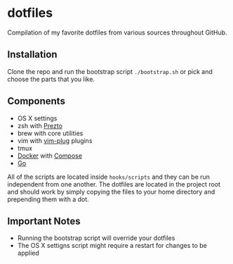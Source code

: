 # dotfiles

Compilation of my favorite dotfiles from various sources throughout GitHub.

## Installation

Clone the repo and run the bootstrap script `./bootstrap.sh` or pick and choose
the parts that you like.

## Components

- OS X settings
- zsh with [Prezto](https://github.com/sorin-ionescu/prezto)
- brew with core utilities
- vim with [vim-plug](https://github.com/junegunn/vim-plug) plugins
- tmux
- [Docker](https://www.docker.com/) with [Compose](https://docs.docker.com/compose/)
- [Go](https://golang.org/)

All of the scripts are located inside `hooks/scripts` and they can be run
independent from one another. The dotfiles are located in the project root and
should work by simply copying the files to your home directory and prepending
them with a dot.

## Important Notes

- Running the bootstrap script will override your dotfiles
- The OS X settigns script might require a restart for changes to be applied
